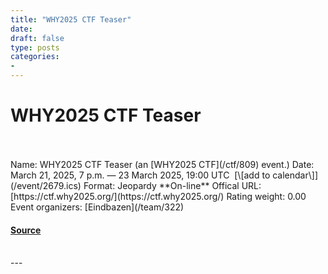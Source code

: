 ```yaml
---
title: "WHY2025 CTF Teaser"
date: 
draft: false
type: posts
categories: 
- 
---
```

# WHY2025 CTF Teaser

<br/>

<br/>
Name: WHY2025 CTF Teaser (an [WHY2025 CTF](/ctf/809) event.)  
Date: March 21, 2025, 7 p.m. — 23 March 2025, 19:00 UTC  [\[add to calendar\]](/event/2679.ics)  
Format: Jeopardy  
**On-line**  
Offical URL: [https://ctf.why2025.org/](https://ctf.why2025.org/)  
Rating weight: 0.00  
Event organizers: [Eindbazen](/team/322)

#### [Source](https://ctftime.org/event/2679)

<br/>
---
